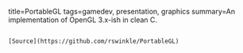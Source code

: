 title=PortableGL
tags=gamedev, presentation, graphics
summary=An implementation of OpenGL 3.x-ish in clean C.
~~~~~~

[Source](https://github.com/rswinkle/PortableGL)

